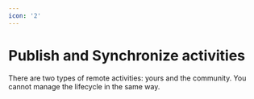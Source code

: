 ```yaml
---
icon: '2'
---
```


# Publish and Synchronize activities

There are two types of remote activities: yours and the community. You cannot manage the lifecycle in the same way.
